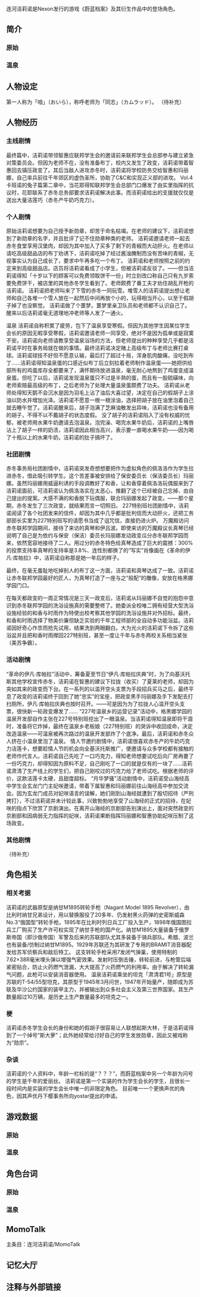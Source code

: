 连河洁莉诺是Nexon发行的游戏《蔚蓝档案》及其衍生作品中的登场角色。

## 简介

### 原始

### 温泉

## 人物设定
第一人称为「咱」（おいら），称呼老师为「同志」（カムラッド）。
（待补充）

## 人物经历

### 主线剧情
最终篇中，洁莉诺带领智惠应联邦学生会的邀请前来联邦学生会总部参与建立紧急对策委员会。但因为老师不在，没有准备布丁，校内又发生了政变，洁莉诺带着智惠回去镇压政变了。其后当敌人进攻赤冬时，洁莉诺将学校防务交给智惠和玛丽娜，自己率兵前往千年郊区的虚伪圣所，协助了C&C和实现正义部的进攻。
Vol.4卡班诺的兔子篇第二章中，当花耶得知联邦学生会总部门口爆发了由实里指挥的抗议时，花耶联系了赤冬总务部要求洁莉诺解决此事。而洁莉诺给出的支援就仅仅是送出大量洁莲巧（赤冬产牛奶巧克力）。

### 个人剧情
原始洁莉诺想要为自己授予新勋章，却苦于命名枯竭。在老师的建议下，洁莉诺想到了新勋章的名字，并且批评了记不住勋章种类的老师。
洁莉诺邀请老师一起去赤冬食堂享用汉堡肉，却因为其中加入了买多了剩下的青椒而大动肝火。在老师以请吃高级甜品店的布丁劝诱下，洁莉诺吃掉了经过酱油腌制而没有苦味的青椒，无视事实认为自己成长了，要求中午再多吃一个布丁。
洁莉诺和老师按照之前的约定来到高级甜品店。店员将洁莉诺看成了小学生，但被洁莉诺反驳了。——但当洁莉诺得知「十岁以下的顾客可以免费领取饼干一份」时立刻改口称自己只有九岁索要免费饼干，被店里的其他赤冬学生看到了。老师颇费了番工夫才劝住胡乱开枪的洁莉诺。
洁莉诺把老师叫来了下雪的赤冬一同玩雪。堆雪人的洁莉诺提出想让老师和自己各堆一个雪人放在一起然后中间再放个小的，玩得相当开心，以至于假胡子掉了也没察觉。
洁莉诺做了个噩梦。噩梦里亲卫队员和老师都不认识自己了。醒来以后洁莉诺毫无道理地冲老师等人发了一通火。

温泉
洁莉诺自称积累了疲劳，包下了温泉享受寒假。但因为其他学生因某位学生会长的原因无暇享受寒假，洁莉诺邀请老师一同享受，绝对不是因为孤单或是寂寞不安。洁莉诺向老师请教享受温泉浴场的方法，但老师提出的种种享受几乎都是洁莉诺平时在事务局就在做的事情。最终洁莉诺决定赌上高级布丁与老师比赛打桌球。洁莉诺球技不好但不愿意认输，最后打了超过十局，浑身肌肉酸痛，没吃到布丁......洁莉诺得知温泉蛋的口感近似布丁后立刻拉着老师制作温泉蛋——她把供给部所有的鸡蛋库存全都要来了，满怀期待放进温泉，毫无耐心地熬到了鸡蛋变成温泉蛋。但吃了以后，洁莉诺发现温泉蛋只不过是半熟的蛋，而且有一股硫磺味，向老师索赔最高级的布丁，之后老师为了处理大量温泉蛋颇费了功夫。
洁莉诺从老师处得知天鹅不会沉水是因为羽毛上沾了油后大喜过望，决定在自己的假胡子上涂油以防水并增加光泽。洁莉诺不愿意一根一根涂油，选择把胡子放在油里泡着自己就去睡午觉了。洁莉诺醒来后，胡子泡满了芝麻油散发出异味，洁莉诺也没有备用的胡子，不得不以不戴胡子的状态度假。
没了胡子的洁莉诺陷入了没有权威的忧郁，被老师用水果牛奶邀请去泡温泉。泡完澡、喝完水果牛奶后，洁莉诺的上嘴唇沾上了胡子一样的奶渍，洁莉诺因此相当高兴，表示要一直喝水果牛奶——因为喝了十瓶以上的水果牛奶，洁莉诺的肚子搞坏了。

### 社团剧情
赤冬事务局社团剧情中，洁莉诺突发奇想想要把作为虚拟角色的佩洛洛作为学生拉进赤冬，借此吸引转学生。这个苦差事被安排给了保安委员长（保洁委员长）玛丽娜。虽然玛丽娜用威逼利诱的手段调教好了和香，让和香穿着佩洛洛玩偶服来到了洁莉诺面前，可洁莉诺认为佩洛洛实在太恶心，推翻了这个已经被自己忘掉、由自己提出的提案。大感不满的和香脱下玩偶服，联合玛丽娜发起了政变。——那个星期，赤冬发生了三次政变，就结果而言一切照旧。
227特别班社团剧情中，洁莉诺阅读了各个社团发来的信件，却因为其中几乎都是批判信而大动肝火，还把工务部部长实里为227特别班写的请愿书当成了诅咒信，直接扔进火炉。
万魔殿访问赤冬联邦学园期间，接待了来访的真琴和伊吕波。即使来访的万魔殿议长真琴已经说明了自己是为依约与保安（保洁）委员长玛丽娜发动政变瓜分赤冬联邦学园而来，依然宽容地接待了二人。用过分的赤冬特色给真琴造成了巨大的震撼：300%的投票支持率真琴的支持率是3.8%、连性别都换了的“写实”肖像画在《革命的伊凡·库帕拉》中，洁莉诺自称那是她一年后的样子。

最终，在毫无羞耻地吃掉别人的布丁这一方面，洁莉诺和真琴达成了一致。洁莉诺让赤冬联邦学园最好的匠人，为真琴打造了一座与之“般配”的雕像，安放在格黑娜学园门口。

在每天都政变的一周正常情况是三天一政变后，洁莉诺从玛丽娜不自觉的抱怨中意识到赤冬联邦学园的洗浴设施真的需要整修了。她委派全校唯二拥有经营大型洗浴设施经验的和香与时雨作为特使出校考察其他学园的洗浴设施并对外招标。最终，和香和时雨选择了物美价廉但缺乏实验的千年工程师部的全自动多功能浴盆。洁莉诺因好奇心作祟而抢先试用，结果洗到两眼翻白。大为光火的洁莉诺下令拆了这些浴盆并且把和香时雨撵回227特别班，甚至一度让千年与赤冬两校关系相当紧张（美苏争霸）。

### 活动剧情
“革命的伊凡·库帕拉”活动中，筹备夏至节日“伊凡·库帕拉庆典”时，为了向基沃托斯其他学校宣传赤冬，洁莉诺在智惠的建议下拉拢（收买）了夏莱的老师，却因为突如其来的政变而下台。在一系列的以滥开空头支票为手段招兵买马之后，最终平息了政变的洁莉诺终于回到了她“忠实”的宝座，把政变黑手玛丽娜及手下发配去打扫厕所，伊凡·库帕拉庆典也按时召开。——可是因为为了拉拢人心滥开空头支票，很快新一轮政变爆发了……
“227号温泉乡的运营记录”活动中，格黑娜学园的温泉开发部自作主张在227号特别班挖出了一眼温泉。当洁莉诺得知温泉即将干涸时，准备将它炸掉，最终在温泉乡老板娘（227特别班）的哭诉中收回成命，决定改造温泉——可温泉被再次路过的温泉开发部炸了个底净。最后，洁莉诺和赤冬众人挤在小温泉里泡了温泉。
情人节邀约剧情中，洁莉诺很喜欢赤冬产的牛奶巧克力洁莲卡，想要趁情人节的机会向全基沃托斯推广，便邀请与众多学校都有接触的老师作代言人。洁莉诺自己先吃了一口巧克力，得知老师想要试吃后向厂房再要了一份巧克力，却得知因为原料不足，自己刚吃了一口的就是仅有的一块了……洁莉诺肃清了生产线上的学生们，把自己刚咬过的巧克力给了老师试吃。根据老师的评价，这款洁莲卡太硬，且甜度超标。
“月华梦骚”活动剧情中，洁莉诺受山海经高中学生会玄龙门门主妃咲邀请，带着下属智惠和玛丽娜前往山海经高中参加交流会。因为玄龙门成员对妃咲语言的误解，她们刚到山海经就遭到了殷切招待（严刑拷打），不过洁莉诺并未计较此事，兴致勃勃地享受了山海经的正式的招待，在妃咲的指点下欣赏了京剧演出。在离开山海经的京剧部告别演出上，面对突然政变的京剧部和因病弱无力指挥的妃咲，洁莉诺果断指挥玛丽娜和智惠协助妃咲压制了这场政变。

### 其他剧情
（待补充） 

## 角色相关

### 相关考据

洁莉诺的武器原型是纳甘M1895转轮手枪（Nagant Model 1895 Revolver），由比利时纳甘兄弟设计，用以替换服役了20多年、仍发射黑火药弹的史密斯威森No.3“俄国型”转轮手枪。1895年在比利时列日兵工厂投入生产，1898年俄国图拉兵工厂购买了生产许可权实现了纳甘手枪的国产化。纳甘M1895大量装备于俄罗斯帝国（即沙俄帝国）军警及后来的苏联部队尤其多装备于骑兵部队。希腊、波兰也有装备/仿制过纳甘M1895。1929年苏联还为其研发了专用的BRAMIT消音器配发给苏军侦察兵和敌后特工。
这支转轮手枪采用7发闭气弹巢，使用特制的7.62×38R毫米埋头弹以增强气密效果。发射时压倒击锤，转轮前进，与枪管后端紧密贴合，防止火药燃气泄漏，大大提高了火药燃气的利用率。由于解决了转轮漏气问题，此枪可以安装消音器使用。
温泉洁莉诺乘坐的坦克「肃清君1号」原型是苏联的T-54/55型坦克，其原型于1945年3月问世，1947年开始量产，随即成为苏联及华沙公约国家的装甲主力，并被输出到众多社会主义及第三世界国家。其生产数量超过10万辆，是历史上生产数量最多的坦克之一。

### 梗
洁莉诺赤冬学生会长的身份和她的假胡子很容易让人联想起斯大林，于是洁莉诺得到了一个绰号“斯大萝”；此外她经常给讨好自己的学生发放勋章，因此又被戏称为“勋宗”。

### 杂谈
洁莉诺的个人资料中，年龄一栏标的是“？？？”，而蔚蓝档案中另一个年龄为问号的学生是千年的爱丽丝。
洁莉诺是第一个实装的作为学生会长的学生，且很长一段时间内是实装的学生会长中唯一的非限定角色。
目前唯一一个更换声优的角色，因其声优丹下樱事务所向yostar提出的申请。

## 游戏数据

### 原始

### 温泉

## 角色台词

### 原始

### 温泉

## MomoTalk
主条目：连河洁莉诺/MomoTalk

## 记忆大厅

		

## 注释与外部链接